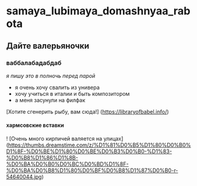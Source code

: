 # samaya_lubimaya_domashnyaa_rabota
## Дайте валерьяночки
### ваббалабадабдаб
*я пишу это в полночь перед парой*
* я очень хочу свалить из универа
* хочу учиться в италии и быть композитором
* а меня засунули на филфак

[Хотите сгенерить рыбу, вам сюда!] (https://libraryofbabel.info/)
#### хармсовские вставки
! [Очень много кирпичей валяется на улицах] (https://thumbs.dreamstime.com/z/%D1%81%D0%B5%D1%80%D0%B0%D1%8F-%D0%BE%D1%80%D0%BE%D0%B3%D0%B0-%D1%83-%D0%B8%D1%86%D1%8B-%D0%BA%D0%B0%D0%BC%D0%BD%D1%8F-%D0%BA%D0%B8%D1%80%D0%BF%D0%B8%D1%87%D0%B0-r-54640044.jpg)
